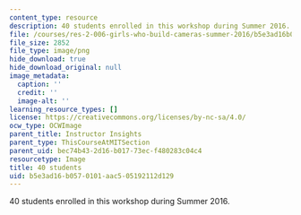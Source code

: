 ```yaml
---
content_type: resource
description: 40 students enrolled in this workshop during Summer 2016.
file: /courses/res-2-006-girls-who-build-cameras-summer-2016/b5e3ad16b0570101aac505192112d129_40.png
file_size: 2852
file_type: image/png
hide_download: true
hide_download_original: null
image_metadata:
  caption: ''
  credit: ''
  image-alt: ''
learning_resource_types: []
license: https://creativecommons.org/licenses/by-nc-sa/4.0/
ocw_type: OCWImage
parent_title: Instructor Insights
parent_type: ThisCourseAtMITSection
parent_uid: bec74b43-2d16-b017-73ec-f480283c04c4
resourcetype: Image
title: 40 students
uid: b5e3ad16-b057-0101-aac5-05192112d129
---
```

40 students enrolled in this workshop during Summer 2016.